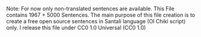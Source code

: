Note: For now only non-translated sentences are available.
This File contains 1967 + 5000 Sentences. The main purpose of this file creation is to create a free open source sentences in Santali language (Ol Chiki script) only. 
I release this file under CC0 1.0 Universal (CC0 1.0)
